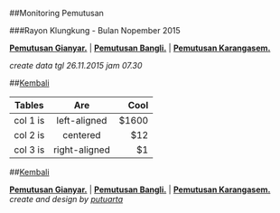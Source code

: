 ##Monitoring Pemutusan 

###Rayon Klungkung - Bulan Nopember 2015

**[Pemutusan Gianyar.](https://github.com/areabatur/3mm.3atur/blob/master/gianyar112015.markdown )** | 
**[Pemutusan Bangli.](https://github.com/areabatur/3mm.3atur/blob/master/bangli112015.markdown )** | 
**[Pemutusan Karangasem.](https://github.com/areabatur/3mm.3atur/blob/master/karangasem112015.markdown )**

_create data tgl 26.11.2015 jam 07.30_

##[Kembali](http://areabatur.github.io/3mm.3atur/)


| Tables   |      Are      |  Cool |
|----------|:-------------:|------:|
| col 1 is |  left-aligned | $1600 |
| col 2 is |    centered   |   $12 |
| col 3 is | right-aligned |    $1 |

##[Kembali](http://areabatur.github.io/3mm.3atur/)

**[Pemutusan Gianyar.](https://github.com/areabatur/3mm.3atur/blob/master/gianyar112015.markdown )** | 
**[Pemutusan Bangli.](https://github.com/areabatur/3mm.3atur/blob/master/bangli112015.markdown )** | 
**[Pemutusan Karangasem.](https://github.com/areabatur/3mm.3atur/blob/master/karangasem112015.markdown )**
_create and design by [putuarta](mailto:putuarta@gmail.com)_
